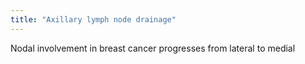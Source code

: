 ```yaml
---
title: "Axillary lymph node drainage"
---
```

Nodal involvement in breast cancer progresses from lateral to medial

